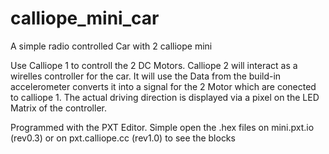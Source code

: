 # calliope_mini_car
A simple radio controlled Car with 2 calliope mini

Use Calliope 1 to controll the 2 DC Motors. Calliope 2 will interact as a wirelles controller for the car. It will use the Data from the build-in accelerometer converts it into a signal for the 2 Motor which are conected to calliope 1. The actual driving direction is displayed via a pixel on the LED Matrix of the controller.

Programmed with the PXT Editor. Simple open the .hex files on mini.pxt.io (rev0.3) or on pxt.calliope.cc (rev1.0) to see the blocks
